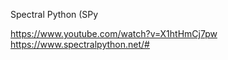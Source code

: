 



Spectral Python (SPy

https://www.youtube.com/watch?v=X1htHmCj7pw
https://www.spectralpython.net/#

